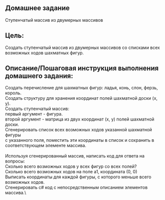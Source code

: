 ## Домашнее задание
Ступенчатый массив из двумерных массивов

## Цель:
Создать ступенчатый массив из двумерных массивов со списками всех возможных ходов шахматных фигур.

## Описание/Пошаговая инструкция выполнения домашнего задания:
Создать перечисление для шахматных фигур: ладья, конь, слон, ферзь, король.\
Создать структуру для хранения координат полей шахматной доски (x, y).\
Создать ступенчатый массив:\
первый аргумент - фигура.\
второй аргумент - матрица из двух координат (x, y) полей шахматной доски.\
Сгенерировать список всех возможных ходов указанной шахматной фигуры\
с указанного поля, поместить эти координаты в список и
сохранить в соответствующем элементе массива.\
\
Используя сгенерированный массив, написать код для ответа на вопросы:\
Сколько всего возможных ходов у всех фигур со всех полей?\
Сколько всего возможных ходов на поле а1, координата (0, 0)\
Выписать координаты для каждой фигуры, с которого меньше всего возможных ходов.\
Сгенерировать c# код с непосредственным описанием элементов массива.\
